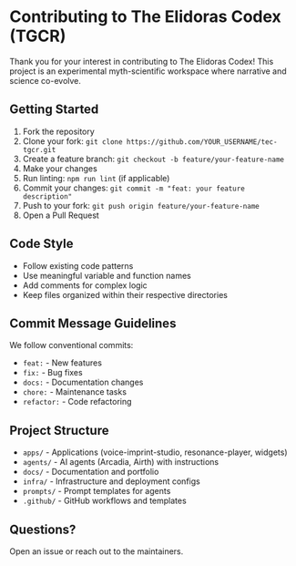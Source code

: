 # Contributing to The Elidoras Codex (TGCR)

Thank you for your interest in contributing to The Elidoras Codex! This project is an experimental myth-scientific workspace where narrative and science co-evolve.

## Getting Started

1. Fork the repository
2. Clone your fork: `git clone https://github.com/YOUR_USERNAME/tec-tgcr.git`
3. Create a feature branch: `git checkout -b feature/your-feature-name`
4. Make your changes
5. Run linting: `npm run lint` (if applicable)
6. Commit your changes: `git commit -m "feat: your feature description"`
7. Push to your fork: `git push origin feature/your-feature-name`
8. Open a Pull Request

## Code Style

- Follow existing code patterns
- Use meaningful variable and function names
- Add comments for complex logic
- Keep files organized within their respective directories

## Commit Message Guidelines

We follow conventional commits:
- `feat:` - New features
- `fix:` - Bug fixes
- `docs:` - Documentation changes
- `chore:` - Maintenance tasks
- `refactor:` - Code refactoring

## Project Structure

- `apps/` - Applications (voice-imprint-studio, resonance-player, widgets)
- `agents/` - AI agents (Arcadia, Airth) with instructions
- `docs/` - Documentation and portfolio
- `infra/` - Infrastructure and deployment configs
- `prompts/` - Prompt templates for agents
- `.github/` - GitHub workflows and templates

## Questions?

Open an issue or reach out to the maintainers.
